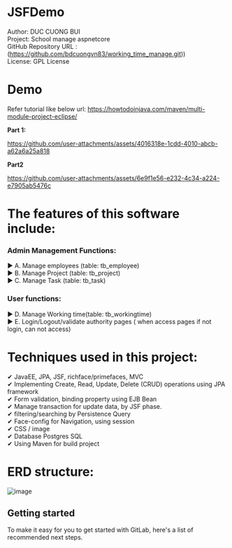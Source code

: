 # JSFDemo
Author: DUC CUONG BUI  
Project: School manage aspnetcore  
GitHub Repository URL : (https://github.com/bdcuongvn83/working_time_manage.git))  
License: GPL License  

# Demo

Refer tutorial like below url:
https://howtodoinjava.com/maven/multi-module-project-eclipse/  

**Part 1:**

https://github.com/user-attachments/assets/4016318e-1cdd-4010-abcb-a62a6a25a818

**Part2**

https://github.com/user-attachments/assets/6e9f1e56-e232-4c34-a224-e7905ab5476c

# The features of this software include:  
### Admin Management Functions: 
► A. Manage employees (table: tb_employee)  
► B. Manage Project (table: tb_project)  
► C. Manage Task (table: tb_task)
### User functions: 
► D. Manage Working time(table: tb_workingtime)  
► E. Login/Logout/validate authority pages ( when access pages if not login, can not access)  

# Techniques used in this project:  
✔ JavaEE, JPA, JSF, richface/primefaces, MVC  
✔ Implementing Create, Read, Update, Delete (CRUD) operations using JPA framework  
✔ Form validation, binding property using EJB Bean  
✔ Manage transaction for update data, by JSF phase.  
✔ filtering/searching by Persistence Query  
✔ Face-config for Navigation, using session  
✔ CSS / image  
✔ Database Postgres SQL  
✔ Using Maven for build project  

# ERD structure:  

![image](https://github.com/user-attachments/assets/a5047990-7104-404b-b451-b40aab8bc184)


## Getting started

To make it easy for you to get started with GitLab, here's a list of recommended next steps.
